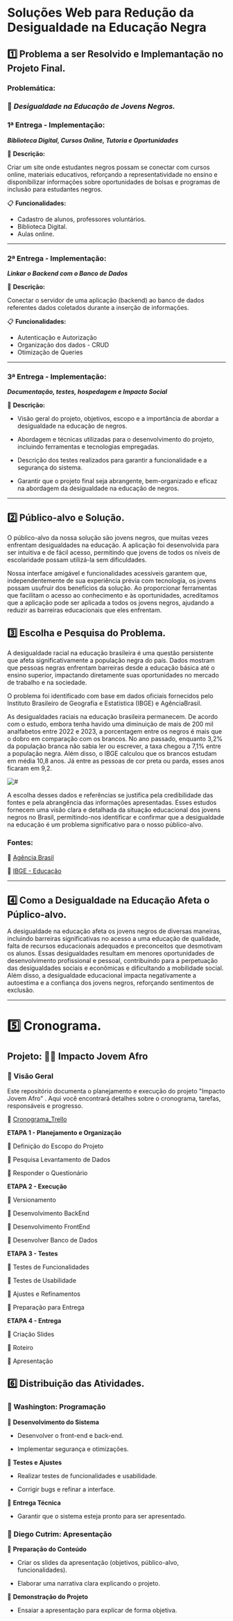 # Soluções Web para Redução da Desigualdade na Educação Negra

## 1️⃣ Problema a ser Resolvido e Implemantação no Projeto Final.
 
### **Problemática:**

### 📢 ***Desigualdade na Educação de Jovens Negros.***

### 1ª Entrega - Implementação: 

***Biblioteca Digital, Cursos Online,  Tutoria e Oportunidades***

📌 **Descrição:**

  Criar um site onde estudantes negros possam se conectar com cursos online, materiais educativos, reforçando a representatividade no ensino e disponibilizar informações sobre  oportunidades de bolsas e programas de inclusão para estudantes negros.

📋 **Funcionalidades:**

- Cadastro de alunos, professores voluntários.
- Biblioteca Digital.
- Aulas online.

---

### 2ª Entrega - Implementação:

***Linkar o Backend com o Banco de Dados***

📌 **Descrição:**

 Conectar o servidor de uma aplicação (backend) ao banco de dados referentes dados coletados durante a inserção de informações.

📋 **Funcionalidades:**

- Autenticação e Autorização
- Organização dos dados - CRUD
- Otimização de Queries

---

### 3ª Entrega - Implementação:

***Documentação, testes, hospedagem e Impacto Social***

📌 **Descrição:**

   - Visão geral do projeto, objetivos, escopo e a importância de abordar a desigualdade na educação de negros.
 
   - Abordagem e técnicas utilizadas para o desenvolvimento do projeto, incluindo ferramentas e tecnologias empregadas.

 - Descrição dos testes realizados para garantir a funcionalidade e a segurança do sistema.

  - Garantir que o projeto final seja abrangente, bem-organizado e eficaz na abordagem da desigualdade na educação de negros.
  
---

## 2️⃣ Público-alvo e Solução.

O público-alvo da nossa solução são jovens negros, que muitas vezes enfrentam desigualdades na educação. A aplicação foi desenvolvida para ser intuitiva e de fácil acesso, permitindo que jovens de todos os níveis de escolaridade possam utilizá-la sem dificuldades.

 Nossa interface amigável e funcionalidades acessíveis garantem que, independentemente de sua experiência prévia com tecnologia, os jovens possam usufruir dos benefícios da solução. Ao proporcionar ferramentas que facilitam o acesso ao conhecimento e às oportunidades, acreditamos que a aplicação pode ser aplicada a todos os jovens negros, ajudando a reduzir as barreiras educacionais que eles enfrentam.


## 3️⃣ Escolha e Pesquisa do Problema.

A desigualdade racial na educação brasileira é uma questão persistente que afeta significativamente a população negra do país. Dados mostram que pessoas negras enfrentam barreiras desde a educação básica até o ensino superior, impactando diretamente suas oportunidades no mercado de trabalho e na sociedade.

O problema foi identificado com base em dados oficiais fornecidos pelo Instituto Brasileiro de Geografia e Estatística (IBGE) e AgênciaBrasil.

As desigualdades raciais na educação brasileira permanecem. De acordo com o estudo, embora tenha havido uma diminuição de mais de 200 mil analfabetos entre 2022 e 2023, a porcentagem entre os negros é mais que o dobro em comparação com os brancos. No ano passado, enquanto 3,2% da população branca não sabia ler ou escrever, a taxa chegou a 7,1% entre a população negra. Além disso, o IBGE calculou que os brancos estudam em média 10,8 anos. Já entre as pessoas de cor preta ou parda, esses anos ficaram em 9,2. 

![#](/IMG/dado_universidades.png)

A escolha desses dados e referências se justifica pela credibilidade das fontes e pela abrangência das informações apresentadas. Esses estudos fornecem uma visão clara e detalhada da situação educacional dos jovens negros no Brasil, permitindo-nos identificar e confirmar que a desigualdade na educação é um problema significativo para o nosso público-alvo.

### Fontes:

 📌 [Agência Brasil](https://agenciabrasil.ebc.com.br/educacao/noticia/2024-03/brancos-estudam-em-media-108-anos-negros-92-anos?utm_source=chatgpt.com)

📌 [IBGE - Educação](https://educa.ibge.gov.br/jovens/materias-especiais/21039-desigualdades-sociais-por-cor-ou-raca-no-brasil.html?utm_source=chatgpt.com)

---

## 4️⃣ Como a Desigualdade na Educação Afeta o Púplico-alvo.

A desigualdade na educação afeta os jovens negros de diversas maneiras, incluindo barreiras significativas no acesso a uma educação de qualidade, falta de recursos educacionais adequados e preconceitos que desmotivam os alunos. Essas desigualdades resultam em menores oportunidades de desenvolvimento profissional e pessoal, contribuindo para a perpetuação das desigualdades sociais e econômicas e dificultando a mobilidade social. Além disso, a desigualdade educacional impacta negativamente a autoestima e a confiança dos jovens negros, reforçando sentimentos de exclusão. 

---

# 5️⃣ Cronograma.

## Projeto: 🐱‍🏍 Impacto Jovem Afro

### 📌 Visão Geral

Este repositório documenta o planejamento e execução do projeto "Impacto Jovem Afro" . Aqui você encontrará detalhes sobre o cronograma, tarefas, responsáveis e progresso.

📆 [Cronograma_Trello](https://trello.com/invite/b/67a38e7e7852e1797dfb6514/ATTIb8f1a70385e30e64468500a602616ebb0D073C24/planejamento-do-projeto-ija)

**ETAPA 1 - Planejamento e Organização**

   🔹 Definição do Escopo do Projeto   

   🔹 Pesquisa Levantamento de Dados 

   🔹 Responder o Questionário   
   
**ETAPA 2 - Execução**

   🔹 Versionamento 

   🔹 Desenvolvimento BackEnd

   🔹 Desenvolvimento FrontEnd
   
   🔹 Desenvolver Banco de Dados   
   
**ETAPA 3 - Testes**

   🔹 Testes de Funcionalidades

   🔹 Testes de Usabilidade

   🔹 Ajustes e Refinamentos

   🔹 Preparação para Entrega  

**ETAPA 4 - Entrega**

   🔹 Criação Slides

   🔹 Roteiro

   🔹 Apresentação

## 6️⃣ Distribuição das Atividades.

### 🚀 Washington: Programação

📌 **Desenvolvimento do Sistema**

 - Desenvolver o front-end e back-end.

 - Implementar segurança e otimizações.

📌 **Testes e Ajustes**

 - Realizar testes de funcionalidades e usabilidade.

 - Corrigir bugs e refinar a interface.

📌 **Entrega Técnica**

 - Garantir que o sistema esteja pronto para ser apresentado.

### 🚀 Diego Cutrim: Apresentação

📌 **Preparação do Conteúdo**

 - Criar os slides da apresentação (objetivos, público-alvo, funcionalidades).

 - Elaborar uma narrativa clara explicando o projeto.

📌 **Demonstração do Projeto**

 - Ensaiar a apresentação para explicar de forma objetiva.





